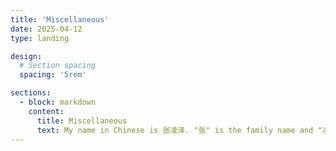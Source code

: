 ```yaml
---
title: 'Miscellaneous'
date: 2025-04-12
type: landing

design:
  # Section spacing
  spacing: '5rem'

sections:
  - block: markdown
    content:
      title: Miscellaneous
      text: My name in Chinese is 张凌泽. "张" is the family name and "凌泽" is the given name.
---
```


